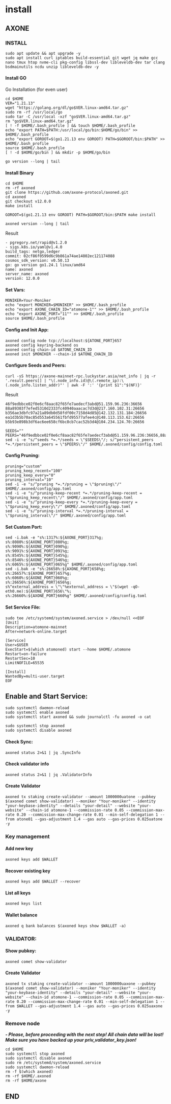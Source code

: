# install

## AXONE <img src="../../../.gitbook/assets/axone_400x400.jpg" alt="" data-size="line">

### INSTALL

```
sudo apt update && apt upgrade -y
sudo apt install curl iptables build-essential git wget jq make gcc nano tmux htop nvme-cli pkg-config libssl-dev libleveldb-dev tar clang bsdmainutils ncdu unzip libleveldb-dev -y
```

#### Install GO

Go Installation (for even user)

```
cd $HOME
VER="1.21.13"
wget "https://golang.org/dl/go$VER.linux-amd64.tar.gz"
sudo rm -rf /usr/local/go
sudo tar -C /usr/local -xzf "go$VER.linux-amd64.tar.gz"
rm "go$VER.linux-amd64.tar.gz"
[ ! -f $HOME/.bash_profile ] && touch $HOME/.bash_profile
echo "export PATH=$PATH:/usr/local/go/bin:$HOME/go/bin" >> $HOME/.bash_profile
echo "export GOROOT=$(go1.21.13 env GOROOT) PATH=$GOROOT/bin:$PATH" >> $HOME/.bash_profile
source $HOME/.bash_profile
[ ! -d $HOME/go/bin ] && mkdir -p $HOME/go/bin
```

```
go version --long | tail
```

#### Install Binary

```
cd $HOME
rm -rf axoned
git clone https://github.com/axone-protocol/axoned.git
cd axoned
git checkout v12.0.0
make install
```

```
GOROOT=$(go1.21.13 env GOROOT) PATH=$GOROOT/bin:$PATH make install
```

```
axoned version --long | tail
```

Result

```
- pgregory.net/rapid@v1.2.0
- sigs.k8s.io/yaml@v1.4.0
build_tags: netgo,ledger
commit: 02cf86f0599d6c9b861a74ae14802ec121174088
cosmos_sdk_version: v0.50.13
go: go version go1.24.1 linux/amd64
name: axoned
server_name: axoned
version: 12.0.0
```

#### Set Vars:

```
MONIKER=Your-Moniker
echo "export MONIKER=$MONIKER" >> $HOME/.bash_profile
echo "export AXONE_CHAIN_ID="atomone-1"" >> $HOME/.bash_profile
echo "export AXONE_PORT="11"" >> $HOME/.bash_profile
source $HOME/.bash_profile
```

#### Config and Init App:

```
axoned config node tcp://localhost:${ATONE_PORT}657
axoned config keyring-backend os
axoned config chain-id $ATONE_CHAIN_ID
axoned init $MONIKER --chain-id $ATONE_CHAIN_ID
```

#### Configure Seeds and Peers:

```
curl -sS https://axone-mainnet-rpc.luckystar.asia/net_info | jq -r '.result.peers[] | "\(.node_info.id)@\(.remote_ip):\(.node_info.listen_addr)"' | awk -F ':' '{print $1":"$(NF)}'
```

Result

```
46f9edbbce02f0e6cf8aac82f65fe7aedecf3abd@51.159.96.236:36656
88a89303f7efed5310d2333fc40940aaacac7d3d@217.160.102.31:26656
b356ae3dbfc97a21a89db0d58fdf00c7158d4d85@142.132.131.184:26656
ea1d3b5b70ac85d553a645561fbfd95577afee4c@148.113.153.62:26656
b5b93e898b3df6ac6ee658cf6bc8cb7cac52b3d4@104.234.124.70:26656
```

```
SEEDS=""
PEERS="46f9edbbce02f0e6cf8aac82f65fe7aedecf3abd@51.159.96.236:36656,88a89303f7efed5310d2333fc40940aaacac7d3d@217.160.102.31:26656,b356ae3dbfc97a21a89db0d58fdf00c7158d4d85@142.132.131.184:26656,ea1d3b5b70ac85d553a645561fbfd95577afee4c@148.113.153.62:26656,b5b93e898b3df6ac6ee658cf6bc8cb7cac52b3d4@104.234.124.70:26656"
sed -i -e "s/^seeds *=.*/seeds = \"$SEEDS\"/; s/^persistent_peers *=.*/persistent_peers = \"$PEERS\"/" $HOME/.axoned/config/config.toml
```

#### Config Pruning:

```
pruning="custom"
pruning_keep_recent="100"
pruning_keep_every="0"
pruning_interval="10"
sed -i -e "s/^pruning *=.*/pruning = \"$pruning\"/" $HOME/.axoned/config/app.toml
sed -i -e "s/^pruning-keep-recent *=.*/pruning-keep-recent = \"$pruning_keep_recent\"/" $HOME/.axoned/config/app.toml
sed -i -e "s/^pruning-keep-every *=.*/pruning-keep-every = \"$pruning_keep_every\"/" $HOME/.axoned/config/app.toml
sed -i -e "s/^pruning-interval *=.*/pruning-interval = \"$pruning_interval\"/" $HOME/.axoned/config/app.toml
```

#### Set Custom Port:

```
sed -i.bak -e "s%:1317%:${AXONE_PORT}317%g;
s%:8080%:${AXONE_PORT}080%g;
s%:9090%:${AXONE_PORT}090%g;
s%:9091%:${AXONE_PORT}091%g;
s%:8545%:${AXONE_PORT}545%g;
s%:8546%:${AXONE_PORT}546%g;
s%:6065%:${AXONE_PORT}065%g" $HOME/.axoned/config/app.toml
sed -i.bak -e "s%:26658%:${AXONE_PORT}658%g;
s%:26657%:${AXONE_PORT}657%g;
s%:6060%:${AXONE_PORT}060%g;
s%:26656%:${AXONE_PORT}656%g;
s%^external_address = \"\"%external_address = \"$(wget -qO- eth0.me):${AXONE_PORT}656\"%;
s%:26660%:${AXONE_PORT}660%g" $HOME/.axoned/config/config.toml
```

#### Set Service File:

```
sudo tee /etc/systemd/system/axoned.service > /dev/null <<EOF
[Unit]
Description=atomone-mainnet
After=network-online.target

[Service]
User=$USER
ExecStart=$(which atomoned) start --home $HOME/.atomone
Restart=on-failure
RestartSec=10
LimitNOFILE=65535

[Install]
WantedBy=multi-user.target
EOF
```

## Enable and Start Service:

```
sudo systemctl daemon-reload
sudo systemctl enable axoned
sudo systemctl start axoned && sudo journalctl -fu axoned -o cat
```

```
sudo systemctl stop axoned
sudo systemctl disable axoned
```

#### Check Sync:

```
axoned status 2>&1 | jq .SyncInfo
```

#### Check validator info

```
axoned status 2>&1 | jq .ValidatorInfo
```

#### Create Validator

```
axoned tx staking create-validator --amount 1000000uatone --pubkey $(axoned comet show-validator) --moniker "Your-moniker" --identity "your-keybase-identity" --details "your-detail" --website "your-website" --chain-id atomone-1 --commission-rate 0.05 --commission-max-rate 0.20 --commission-max-change-rate 0.01 --min-self-delegation 1 --from atone01 --gas-adjustment 1.4 --gas auto --gas-prices 0.025uatone -y
```

### Key management

#### Add new key

```
axoned keys add $WALLET
```

#### Recover existing key

```
axoned keys add $WALLET --recover
```

#### List all keys

```
axoned keys list
```

#### Wallet balance

```
axoned q bank balances $(axoned keys show $WALLET -a)
```

### VALIDATOR:

#### Show pubkey:

```
axoned comet show-validator
```

#### Create Validator

```
axoned tx staking create-validator --amount 1000000uaxone --pubkey $(axoned comet show-validator) --moniker "Your-moniker" --identity "your-keybase-identity" --details "your-detail" --website "your-website" --chain-id atomone-1 --commission-rate 0.05 --commission-max-rate 0.20 --commission-max-change-rate 0.01 --min-self-delegation 1 --from $WALLET --gas-adjustment 1.4 --gas auto --gas-prices 0.025uaxone -y
```

### Remove node

_**- Please, before proceeding with the next step! All chain data will be lost! Make sure you have backed up your priv\_validator\_key.json!**_

```
cd $HOME
sudo systemctl stop axoned
sudo systemctl disable axoned
sudo rm /etc/systemd/system/axoned.service
sudo systemctl daemon-reload
rm -f $(which axoned)
rm -rf $HOME/.axoned
rm -rf $HOME/axone
```

## END
